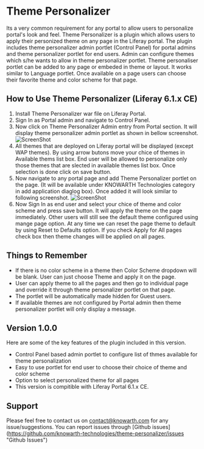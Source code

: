 Theme Personalizer
=========

Its a very common requirement for any portal to allow users to personalize portal's look and feel. Theme Personalizer is a plugin which allows users to apply their personized theme on any page in the Liferay portal. The plugin includes theme personalizer admin portlet (Control Panel) for portal admins and theme personalizer portlet for end users. Admin can configure themes which s/he wants to allow in theme personalizer portlet. Theme personaliser portlet can be added to any page or embeded in theme or layout. It works similar to Language portlet. Once available on a page users can choose their favorite theme and color scheme for that page. 


How to Use Theme Personalizer (Liferay 6.1.x CE)
---------
1. Install Theme Personalizer war file on Liferay Portal.
2. Sign In as Portal admin and navigate to Control Panel.
3. Now click on Theme Personalizer Admin entry from Portal section. It will display theme personalizer admin portlet as shown in bellow screenshot.
![ScreenShot](https://raw.github.com/knowarth-technologies/theme-personalizer/master/screenshots/liferay-6-1-2/theme-personalizer-admin-portlet-02.png)
4. All themes that are deployed on Liferay portal will be displayed (except WAP themes). By using arrow butons move your chice of themes in Available thems list box. End user will be allowed to personalize only those themes that are slected in available themes list box. Once selection is done click on save button.
5. Now navigate to any portal page and add Theme Personalizer portlet on the page. (It will be available under KNOWARTH Technologies category in add application diaglog box). Once added it will look similar to following screenshot.
![ScreenShot](https://raw.github.com/knowarth-technologies/theme-personalizer/master/screenshots/liferay-6-1-2/theme-personalizer-portlet.png)
6. Now Sign In as end user and select your chice of theme and color scheme and press save button. It will apply the theme on the page immediately. Other users will still see the default theme configured using mange page option. At any time we can reset the page theme to default by using Reset to Defaults option. If you check Apply for All pages check box then theme changes will be applied on all pages.

Things to Remember
------
- If there is no color scheme in a theme then Color Scheme dropdown will be blank. User can just choose Theme and apply it on the page.
- User can apply theme to all the pages and then go to individual page and override it through theme personalizer portlet on that page.
- The portlet will be automatically made hidden for Guest users.
- If available themes are not configured by Portal admin then theme personalizer portlet will only display a message.

Version 1.0.0
----

Here are some of the key features of the plugin included in this version.

- Control Panel based admin portlet to configure list of thmes available for theme personalization
- Easy to use portlet for end user to choose their choice of theme and color scheme
- Option to select personalized theme for all pages
- This version is compitible with Liferay Portal 6.1.x CE.

Support
------
Please feel free to contact us on contact@knowarth.com for any issue/suggestions. You can report issues through [Github issues] (https://github.com/knowarth-technologies/theme-personalizer/issues "Github Issues")